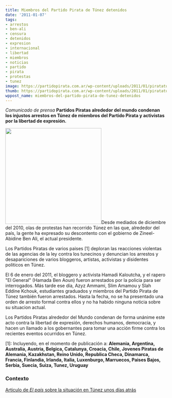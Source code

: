 ```yaml
---
title: Miembros del Partido Pirata de Túnez detenidos
date: '2011-01-07'
tags:
- arrestos
- ben-ali
- censura
- detenidos
- expresion
- internacional
- libertad
- miembros
- noticias
- partido
- pirata
- protestas
- tunez
image: https://partidopirata.com.ar/wp-content/uploads/2011/01/piratatunez-300x300.jpg
thumb: https://partidopirata.com.ar/wp-content/uploads/2011/01/piratatunez-300x300.jpg
wppost_name: miembros-del-partido-pirata-de-tunez-detenidos
---
```


<em>Comunicado de prensa</em>
<strong>Partidos Piratas alrededor del mundo condenan los injustos arrestos en Túnez de miembros del Partido Pirata y activistas por la libertad de expresión.</strong>

<a href="https://partidopirata.com.ar/wp-content/uploads/2011/01/piratatunez.jpg"><img class="alignleft size-medium wp-image-409" title="Partido Pirata de Túnez" src="https://partidopirata.com.ar/wp-content/uploads/2011/01/piratatunez-300x300.jpg" alt="" width="300" height="300" /></a>Desde mediados de diciembre del 2010, olas de protestas han recorrido Túnez en las que, alrededor del país, la gente ha expresado su descontento con el gobierno de Zineel-Abidine Ben Ali, el actual presidente.

Los Partidos Piratas de varios paises [1] deploran las reacciones violentas de las agencias de la ley contra los tunecinos y denuncian los arrestos y desapariciones de varios bloggeros, artistas, activistas y disidentes politicos en Túnez.

El 6 de enero del 2011, el bloggero y activista Hamadi Kaloutcha, y el rapero "El General" (Hamada Ben Aoun) fueron arrestados por la policia para ser interrogados. Más tarde ese día, Azyz Ammami, Slim Amamou y Slah Eddine Kchouk, estudiantes graduados y miembros del Partido Pirata de Túnez también fueron arrestados. Hasta la fecha, no se ha presentado una orden de arresto formal contra ellos y no ha habido ninguna noticia sobre su situacion actual.

Los Partidos Piratas alrededor del Mundo condenan de forma unánime este acto contra la libertad de expresión, derechos humanos, democracia, y hacen un llamado a los gobernantes para tomar una acción firme contra los recientes eventos ocurridos en Túnez.

[1]: Incluyendo, en el momento de publicación a: <strong>Alemania, Argentina,  Australia, Austria, Belgica, Catalunya, Croacia, Chile, Jovenes Piratas de  Alemania, Kazakhstan, Reino  Unido, Republica Checa, Dinamarca, Francia, Finlandia,  Irlanda,  Italia, Luxenburgo, Marruecos, Paises Bajos, Serbia, Suecia,  Suiza,  Tunez, Uruguay</strong>

<h3>Contexto</h3>
<a href="http://www.elpais.com/articulo/internacional/ciberataques/colapsan/todas/webs/regimen/tunecino/elpepuint/20110105elpepuint_11/Tes">Articulo de <em>El país</em> sobre la situación en Túnez unos días atrás</a>

